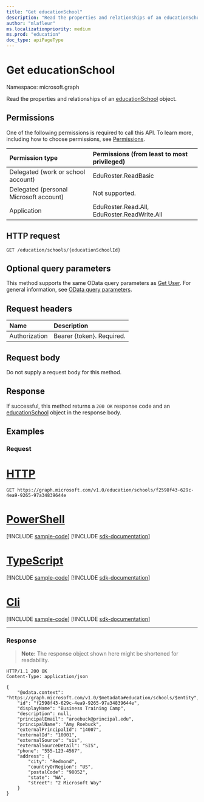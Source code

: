 ```yaml
---
title: "Get educationSchool"
description: "Read the properties and relationships of an educationSchool object."
author: "mlafleur"
ms.localizationpriority: medium
ms.prod: "education"
doc_type: apiPageType
---
```


# Get educationSchool

Namespace: microsoft.graph

Read the properties and relationships of an [educationSchool](../resources/educationschool.md) object.

## Permissions

One of the following permissions is required to call this API. To learn more, including how to choose permissions, see [Permissions](/graph/permissions-reference).

| Permission type                        | Permissions (from least to most privileged) |
| :------------------------------------- | :------------------------------------------ |
| Delegated (work or school account)     | EduRoster.ReadBasic                         |
| Delegated (personal Microsoft account) | Not supported.                              |
| Application                            | EduRoster.Read.All, EduRoster.ReadWrite.All |

## HTTP request

<!-- {
  "blockType": "ignored"
}
-->

```http
GET /education/schools/{educationSchoolId}
```

## Optional query parameters

This method supports the same OData query parameters as [Get User](../api/user-get.md#optional-query-parameters). For general information, see [OData query parameters](/graph/query-parameters).

## Request headers

| Name          | Description               |
| :------------ | :------------------------ |
| Authorization | Bearer {token}. Required. |

## Request body

Do not supply a request body for this method.

## Response

If successful, this method returns a `200 OK` response code and an [educationSchool](../resources/educationschool.md) object in the response body.

## Examples

### Request


# [HTTP](#tab/http)
<!-- {
  "blockType": "request",
  "name": "get_educationschool"
}
-->

```msgraph-interactive
GET https://graph.microsoft.com/v1.0/education/schools/f2598f43-629c-4ea9-9265-97a34839644e
```

# [PowerShell](#tab/powershell)
[!INCLUDE [sample-code](../includes/snippets/powershell/get-educationschool-powershell-snippets.md)]
[!INCLUDE [sdk-documentation](../includes/snippets/snippets-sdk-documentation-link.md)]

# [TypeScript](#tab/typescript)
[!INCLUDE [sample-code](../includes/snippets/typescript/get-educationschool-typescript-snippets.md)]
[!INCLUDE [sdk-documentation](../includes/snippets/snippets-sdk-documentation-link.md)]

# [Cli](#tab/cli)
[!INCLUDE [sample-code](../includes/snippets/cli/get-educationschool-cli-snippets.md)]
[!INCLUDE [sdk-documentation](../includes/snippets/snippets-sdk-documentation-link.md)]

---

### Response

>**Note:** The response object shown here might be shortened for readability.

<!-- {
  "blockType": "response",
  "truncated": true,
  "@odata.type": "microsoft.graph.educationSchool"
}
-->

```http
HTTP/1.1 200 OK
Content-Type: application/json

{
    "@odata.context": "https://graph.microsoft.com/v1.0/$metadata#education/schools/$entity",
    "id": "f2598f43-629c-4ea9-9265-97a34839644e",
    "displayName": "Business Training Camp",
    "description": null,
    "principalEmail": "aroebuck@principal.edu",
    "principalName": "Amy Roebuck",
    "externalPrincipalId": "14007",
    "externalId": "10001",
    "externalSource": "sis",
    "externalSourceDetail": "SIS",
    "phone": "555-123-4567",
    "address": {
        "city": "Redmond",
        "countryOrRegion": "US",
        "postalCode": "98052",
        "state": "WA",
        "street": "2 Microsoft Way"
    }
}
```
